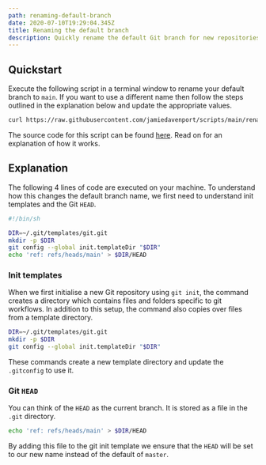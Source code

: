 ```yaml
---
path: renaming-default-branch
date: 2020-07-10T19:29:04.345Z
title: Renaming the default branch
description: Quickly rename the default Git branch for new repositories
---
```

## Quickstart

Execute the following script in a terminal window to rename your default branch to `main`. If you want to use a different name then follow the steps outlined in the explanation below and update the appropriate values.

```sh
curl https://raw.githubusercontent.com/jamiedavenport/scripts/main/rename-master.sh | sh -
```

The source code for this script can be found <a href="https://github.com/jamiedavenport/scripts/blob/main/rename-master.sh" target="_blank" rel="noreferrer noopener">here</a>. Read on for an explanation of how it works.

## Explanation 

The following 4 lines of code are executed on your machine. To understand how this changes the default branch name, we first need to understand init templates and the Git `HEAD`.

```sh
#!/bin/sh

DIR=~/.git/templates/git.git
mkdir -p $DIR
git config --global init.templateDir "$DIR"
echo 'ref: refs/heads/main' > $DIR/HEAD
```

### Init templates
When we first initialise a new Git repository using `git init`, the command creates a directory which contains files and folders specific to git workflows. In addition to this setup, the command also copies over files from a template directory.

```sh
DIR=~/.git/templates/git.git
mkdir -p $DIR
git config --global init.templateDir "$DIR"
```

These commands create a new template directory and update the `.gitconfig` to use it.

### Git `HEAD`
You can think of the `HEAD` as the current branch. It is stored as a file in the `.git` directory.

```sh
echo 'ref: refs/heads/main' > $DIR/HEAD
```

By adding this file to the git init template we ensure that the `HEAD` will be set to our new name instead of the default of `master`.
